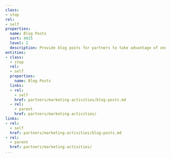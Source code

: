 ```yaml
---
class:
- stop
rel:
- self
properties:
  name: Blog Posts
  sort: 4025
  level: 2
  description: Provide blog posts for partners to take advantage of one time or recurring.
entities:
- class:
  - stop
  rel:
  - self
  properties:
    name: Blog Posts
  links:
  - rel:
    - self
    href: partners/marketing-activities/blog-posts.md
  - rel:
    - parent
    href: partners/marketing-activities/
links:
- rel:
  - self
  href: partners/marketing-activities/blog-posts.md
- rel:
  - parent
  href: partners/marketing-activities/
...
```

